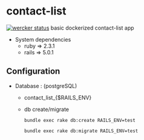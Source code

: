 # contact-list

[![wercker status](https://app.wercker.com/status/8911385c5cdbc691a9588832b56a7640/s/master "wercker status")](https://app.wercker.com/project/byKey/8911385c5cdbc691a9588832b56a7640)
basic dockerized contact-list app

* System dependencies
	- ruby => 2.3.1
	- rails => 5.0.1

## Configuration


* Database : (postgreSQL)
	- contact_list_{$RAILS_ENV}

  - db create/migrate

    `bundle exec rake db:create RAILS_ENV=test`

    `bundle exec rake db:migrate RAILS_ENV=test`


